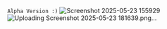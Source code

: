 ``Alpha Version :)``
![Screenshot 2025-05-23 155929](https://github.com/user-attachments/assets/82a6ce50-1a04-4a77-a3ef-fad802b682aa)
![Uploading Screenshot 2025-05-23 181639.png…]()
